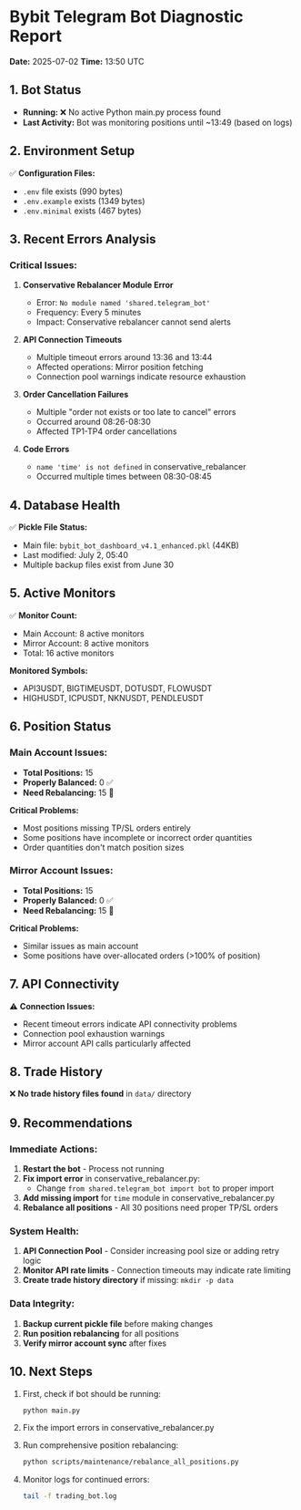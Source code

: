# Bybit Telegram Bot Diagnostic Report
**Date:** 2025-07-02
**Time:** 13:50 UTC

## 1. Bot Status
- **Running:** ❌ No active Python main.py process found
- **Last Activity:** Bot was monitoring positions until ~13:49 (based on logs)

## 2. Environment Setup
✅ **Configuration Files:**
- `.env` file exists (990 bytes)
- `.env.example` exists (1349 bytes)
- `.env.minimal` exists (467 bytes)

## 3. Recent Errors Analysis

### Critical Issues:
1. **Conservative Rebalancer Module Error**
   - Error: `No module named 'shared.telegram_bot'`
   - Frequency: Every 5 minutes
   - Impact: Conservative rebalancer cannot send alerts

2. **API Connection Timeouts**
   - Multiple timeout errors around 13:36 and 13:44
   - Affected operations: Mirror position fetching
   - Connection pool warnings indicate resource exhaustion

3. **Order Cancellation Failures**
   - Multiple "order not exists or too late to cancel" errors
   - Occurred around 08:26-08:30
   - Affected TP1-TP4 order cancellations

4. **Code Errors**
   - `name 'time' is not defined` in conservative_rebalancer
   - Occurred multiple times between 08:30-08:45

## 4. Database Health
✅ **Pickle File Status:**
- Main file: `bybit_bot_dashboard_v4.1_enhanced.pkl` (44KB)
- Last modified: July 2, 05:40
- Multiple backup files exist from June 30

## 5. Active Monitors
✅ **Monitor Count:**
- Main Account: 8 active monitors
- Mirror Account: 8 active monitors
- Total: 16 active monitors

**Monitored Symbols:**
- API3USDT, BIGTIMEUSDT, DOTUSDT, FLOWUSDT
- HIGHUSDT, ICPUSDT, NKNUSDT, PENDLEUSDT

## 6. Position Status

### Main Account Issues:
- **Total Positions:** 15
- **Properly Balanced:** 0 ✅
- **Need Rebalancing:** 15 🔄

**Critical Problems:**
- Most positions missing TP/SL orders entirely
- Some positions have incomplete or incorrect order quantities
- Order quantities don't match position sizes

### Mirror Account Issues:
- **Total Positions:** 15
- **Properly Balanced:** 0 ✅
- **Need Rebalancing:** 15 🔄

**Critical Problems:**
- Similar issues as main account
- Some positions have over-allocated orders (>100% of position)

## 7. API Connectivity
⚠️ **Connection Issues:**
- Recent timeout errors indicate API connectivity problems
- Connection pool exhaustion warnings
- Mirror account API calls particularly affected

## 8. Trade History
❌ **No trade history files found** in `data/` directory

## 9. Recommendations

### Immediate Actions:
1. **Restart the bot** - Process not running
2. **Fix import error** in conservative_rebalancer.py:
   - Change `from shared.telegram_bot import bot` to proper import
3. **Add missing import** for `time` module in conservative_rebalancer.py
4. **Rebalance all positions** - All 30 positions need proper TP/SL orders

### System Health:
1. **API Connection Pool** - Consider increasing pool size or adding retry logic
2. **Monitor API rate limits** - Connection timeouts may indicate rate limiting
3. **Create trade history directory** if missing: `mkdir -p data`

### Data Integrity:
1. **Backup current pickle file** before making changes
2. **Run position rebalancing** for all positions
3. **Verify mirror account sync** after fixes

## 10. Next Steps

1. First, check if bot should be running:
   ```bash
   python main.py
   ```

2. Fix the import errors in conservative_rebalancer.py

3. Run comprehensive position rebalancing:
   ```bash
   python scripts/maintenance/rebalance_all_positions.py
   ```

4. Monitor logs for continued errors:
   ```bash
   tail -f trading_bot.log
   ```
